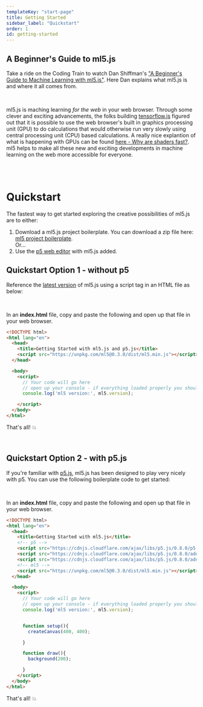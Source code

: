 ```yaml
---
templateKey: "start-page"
title: Getting Started
sidebar_label: "Quickstart"
order: 1
id: getting-started
---
```


## A Beginner's Guide to ml5.js

Take a ride on the Coding Train to watch Dan Shiffman's ["A Beginner's Guide to Machine Learning with ml5.js"](https://www.youtube.com/watch?v=jmznx0Q1fP0). Here Dan explains what ml5.js is and where it all comes from.

<br/>

ml5.js is maching learning _for the web_ in your web browser. Through some clever and exciting advancements, the folks building [tensorflow.js](https://www.tensorflow.org/js) figured out that it is possible to use the web browser's built in graphics processing unit (GPU) to do calculations that would otherwise run very slowly using central processing unit (CPU) based calculations. A really nice explantion of what is happening with GPUs can be found [here - Why are shaders fast?](https://thebookofshaders.com/01/). ml5 helps to make all these new and exciting developments in machine learning on the web more accessible for everyone.


<br/><br/>

# Quickstart

The fastest way to get started exploring the creative possibilities of ml5.js are to either:

1. Download a ml5.js project boilerplate. You can download a zip file here: [ml5 project boilerplate](https://github.com/ml5js/ml5-boilerplate/releases). <br/> Or...
2. Use the [p5 web editor](https://editor.p5js.org/joeyklee/sketches/5VbXAWaV6) with ml5.js added.


## Quickstart Option 1 - without p5

Reference the [latest version](https://unpkg.com/ml5@0.3.0/dist/ml5.min.js) of ml5.js using a script tag in an HTML file as below: 

<br/>

In an **index.html** file, copy and paste the following and open up that file in your web browser. 

```HTML
<!DOCTYPE html>
<html lang="en">
  <head>
    <title>Getting Started with ml5.js and p5.js</title>
    <script src="https://unpkg.com/ml5@0.3.0/dist/ml5.min.js"></script>
  </head>

  <body>
    <script>
      // Your code will go here
      // open up your console - if everything loaded properly you should see 0.3.0
      console.log('ml5 version:', ml5.version);

    </script>
  </body>
</html>
```

That's all! 💥

<br/>

## Quickstart Option 2 - with p5.js

If you're familiar with [p5.js](https://p5js.org/), ml5.js has been designed to play very nicely with p5. You can use the following boilerplate code to get started:

<br/>

In an **index.html** file, copy and paste the following and open up that file in your web browser. 

```html
<!DOCTYPE html>
<html lang="en">
  <head>
    <title>Getting Started with ml5.js</title>
    <!-- p5 -->
    <script src="https://cdnjs.cloudflare.com/ajax/libs/p5.js/0.8.0/p5.min.js"></script>
    <script src="https://cdnjs.cloudflare.com/ajax/libs/p5.js/0.8.0/addons/p5.dom.min.js"></script>
    <script src="https://cdnjs.cloudflare.com/ajax/libs/p5.js/0.8.0/addons/p5.sound.min.js"></script>
    <!-- ml5 -->
    <script src="https://unpkg.com/ml5@0.3.0/dist/ml5.min.js"></script>
  </head>

  <body>
    <script>
      // Your code will go here
      // open up your console - if everything loaded properly you should see 0.3.0
      console.log('ml5 version:', ml5.version);


      function setup(){
        createCanvas(400, 400);

      }

      function draw(){
        background(200);

      }
    </script>
  </body>
</html>
```

That's all! 💥

<br/>

